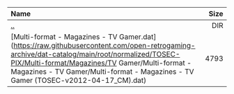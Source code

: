 |Name|Size|
|:---|---:|
|[..](../index.html)|DIR|
|[Multi-format - Magazines - TV Gamer.dat](https://raw.githubusercontent.com/open-retrogaming-archive/dat-catalog/main/root/normalized/TOSEC-PIX/Multi-format/Magazines/TV Gamer/Multi-format - Magazines - TV Gamer/Multi-format - Magazines - TV Gamer (TOSEC-v2012-04-17_CM).dat)|4793|
